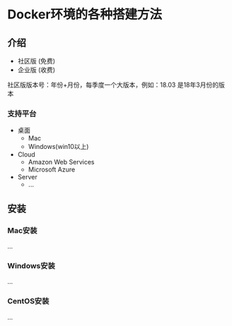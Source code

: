 # Docker环境的各种搭建方法

## 介绍

- 社区版 (免费)
- 企业版 (收费)

社区版版本号：年份+月份，每季度一个大版本，例如：18.03 是18年3月份的版本


### 支持平台

- 桌面
  - Mac
  - Windows(win10以上)
- Cloud
  - Amazon Web Services
  - Microsoft Azure
- Server
  - ...

## 安装

### Mac安装

...

### Windows安装

...

### CentOS安装

...

